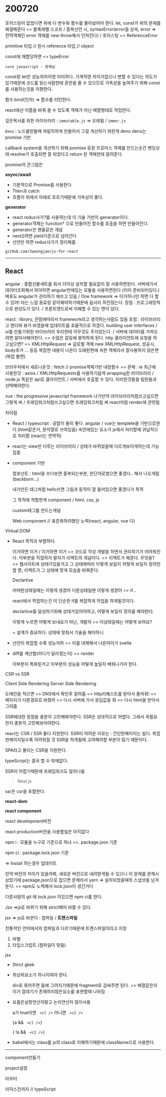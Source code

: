 # 200720

호이스팅이 없었다면 위에 다 변수와 함수를 몰아놨어야 한다.
let, const가 위의 문제를 해결해준다 => 블록레벨 스코프 / 중복선언 시, syntaxError(error을 상속, error => 전역객체인 error 객체를 new throw해서 던져진다) / 호이스팅 => ReferenceError

primitive 타입 // 원시
reference 타입 // object

const에 재할당하면 => typeError 

`core javascript - 정재남`

const랑 let은 성능의차이엔 미미하다.
기계적엔 차이가없으나 변할 수 있다는 의도가 있기때문에
코드를 읽는사람한테 혼란을 줄 수 있으므로 가독성을 높여주기 위해 const를 사용하는것을 지향한다.

함수.bind(인자) => 함수를 리턴한다.

react에선 이름을 바꿔 쓸 수 있도록 객체가 아닌 배열형태로 작업한다.

깊은복사를 위한 라이브러리 : `immutable.js` => 오래됨 / `immer.js` 

`Deno` : 노드를만들때 꺼림직하게 만들어서 그걸 개선하기 위한게 deno
deno는 promise 기반

callback system을 개선하기 위해 promise 등장 
프로미스 객체를 만드는순간 팬딩상태
resolve가 호출되면 잘 되었다고 return 된 객체한테 알려준다.

promise의 큰그림은 

**async/await**

- 기본적으로 Promise를 사용한다.
- Then과 catch
- 흐름이 위에서 아래로 흐르기때문에 가독성이 좋다.



**generator**

- react redux사가?를 사용하는데 이 기술 기반이 generator이다.
- generator객체는 function* 으로 만들어진 함수를 호출을 하면 만들어진다.
- generator은 핸들같은 개념
- next()하면 yield기준으로 넘어간다
- 선언만 하면 redux사가가 정리해줌

`gitHub.com/2woongjae/js-for-react`

---

## React

angular : 종합선물세트를 줘서 더이상 설치할 필요없이 잘 사용하면된다.
서버에가서 데이터조회해서 와야하면 angular안에있는 모듈을 사용하면된다 (이미 준비되어있다.)
배포도 angular가 관리하기 애쓰고 있음 / One framework => 이거하나만 하면 다 할 수 있어! 라는 느낌
동료랑 같이해야하기때문에 쉽사리 하진않는다.
장점 : 프로그래밍적으로 완성도가 있다. / 프론트엔드로써 이해할 수 있는 면이 있다.

react : library, 관점에따라서 framework라고 생각하는사람도 있음
초점 : 라이브러리고 랜더와 뷰가 바꼈을때 업데이트를 효율적으로 하겠다.
building user interfaces / ui를 만들기위한 라이브러리
우리한테 아무것도 주지않는다. / 서버에 데이터를 가져오려면 알아서해야한다. => 수많은 갈등에 봉착하게 된다.
http 클라이언트에 요청을 하고싶으면? =>  XMLHttpRequest => 글로벌 객체
new XMLHttpRequest, 성공시, body추가 ... 등등 복잡한 내용이 나온다
오래된편에 속한 객체라서 잘사용하지 않은편(복잡 불편)

브라우저에서 새로나온것 : fetch // promise객체기반 내장함수 => 문제 : ie 
최근에 사용한것 : axios / XMLHttpRequests를 사용하기쉽게 wrapping한 라이브러리 / node.js
똑같은 api로 클라이언트 / 서버에서 호출할 수 있다.
이러한것들을 팀원들과 선택해야한다.

vue : the progressive javascript framework 
너가만약 라이브러리처럼쓰고싶으면 그렇게 써 / 프래임워크처럼쓰고싶으면 프래임워크처럼 써
react처럼 render에 관련됨 

차이점

- React / typescript : 궁합이 둘이 좋다.
  angular / vue는 templete을 기반으로한다.(html같은거, 문자열로 쓰여있음)
  속안에있는 요소가 js에서 처리할때 귀납적으로 처리함 (react는 연역적)

- react는 view만 다루는 라이브러리 / 상태가 바뀌었을때 다르게보이게하는데 기능 집중

- component 기반

  컴포넌트 : html을 쓰다보면 중복되는부분, 한단어로썼으면 좋겠다.. 
  해서 나오게됨 (backborn...)

  내가만든 태그처럼 hello쓰면 그림과 동작이 잘 들어있으면 좋겠다가 목적

  그 목적에 적합한게 component / html, css, js

  custom태그를 만드는개념

  Web component // 표준화하려했던 노력(react, angular, vue 다)



Virtual DOM

- React 목적과 부합하다.

  이거하면 이거 / 이거하면 이거 => 코드로 작성
  개발을 하면서 관리하기가 어려워진다.
  이부분을 직접하지 말자가 리액트의 개념이다. => 리액트가 해준다. 무엇을? => 웹사이트에 상태가있을거고
  그 상태에따라 이렇게 보일지 저렇게 보일지 정의만 할 뿐, 리액트가 그 상태에 맞게 모습을 바꿔준다.

  Declartive 

  어떠한상태일때는 이렇게 생겼어 다른상태일땐 이렇게 생겼어 => if...

  react에서 작업하는건 이 단순한 if를 복잡하게 작업을 하게될것이다.

  declartive를 달성하기위해 상태가있어야하고, 어떻게 보일지 정의를 해야한다.

  이렇게 누르면 어떻게 보내요가 아닌, 개발자 => 이상태일때는 어떻게 보여요?

  = 설계가 중요하다. 상태에 맞춰서 기술을 해야하니

- 선언이 복잡할 수록 성능저하 => 이를 대체해서 나온아이가 svelte

- diff를 계산함(어디가 달라졌는지) => render

  이부분이 특화된거고 이부분의 성능을 어떻게 높일지 배워나가야 한다.



CSR vs SSR

Client Side Rendering
Server Side Rendering

도메인을 적으면 => DNS에서 확인후 알려줌 => http리퀘스트를 받아서 줄꺼줘! => 페이지가 다른경로로 바꿨어 => 다시 서버에 가서 응답값을 줘 => 다시 html을 받아서 그려줌

SSR에대한 장점을 충분히 고민해봐야한다.
SSR은 상대적으로 어렵다. 그래서 꼭필요한지 충분히 고민해보아야한다.

react는 CSR / SSR 둘다 지원한다.
SSR이 어려운 이유는 : 간단한페이지는 쉽다. 복잡한페이지일수록 어려워질 것
SSR을 하게될때 고려해야할 부분이 많기 때문이다.

SPA라고 불리는 CSR을 지원한다.

typeScript는 결국 할 수 밖에없다.

SSR이 어렵기때문에 프래임워크도 많이나옴

> Next.js

ssr은 csr을 포함한다.



**react-dom**

**react component** 



react development버전

react production버전을 사용할일은 아직없다



npm i : 모듈을 누구로 기준으로 하냐 =>. package.json 기준

npm ci : package.lock.json 기준

=> Install 하는경우 업데이트

만약 버전의 차이가 있을까봐, 새로운 버전으로 내려받게될 수 있으니 이 문제를 문제시 삼았기에
package.json으로 잡으면 문제라서 yarn => 설치되었을때의 스냅샷을 남겨둔다. => npm도 노력해서 lock.json이 생긴거다

다른사람의 git 에 lock.json 이있으면 npm ci를 한다.

Jsx =>js로 바뀌기 위해 strict해야 바뀔 수 있다.

jsx => js로 바꾼다 : 컴파일 / **트랜스파일**  

전통적인 언어에서의 컴파일과 다르기때문에 트랜스파일이라고 지칭

1. 바벨
2. 타입스크립트 (컴파일이 맞음)



jsx

- Strict gkek

- 최상위요소가 하나이여야 한다.

  div로 묶어주면 돔에 그려지기때문에
  fragment로 감싸주면 된다. => 배열같은아이가 껍데기가 존재하지않은요소를 표현할때 나와짐

- 요즘은삼항연산자말고 논리연산자 많이사용

  a가 true이면 ` <cl />` 아니면 ` <c2 />`

  {a && ` <cl />`}

  { !a && ` <c2 />`}

- babel에서는 class를 js의 class로 이해하기때문에 className으로 사용한다.

---

component만들기

project설정

라우터

리덕스전까지 // typeScript





